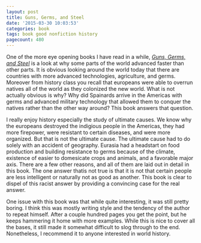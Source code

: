 ```yaml
---
layout: post
title: Guns, Germs, and Steel
date: '2015-03-30 10:03:53'
categories: book
tags: book good nonfiction history
pagecount: 480
---
```


One of the more eye opening books I have read in a while,
[*Guns, Germs, and Steel*][guns-amazon] is a look at why
some parts of the world advanced faster than other parts.
It is obvious looking around the world today that there are
countries with more advanced technologies, agriculture, and
germs. Moreover from history class you recall that europeans
were able to overrun natives all of the world as they colonized
the new world. What is not actually obvious is why? Why did
Spainards arrive in the Americas with germs and advanced
military technology that allowed them to conquer the natives
rather than the other way around? This book answers that question.

I really enjoy history especially the study of ultimate causes.
We know why the europeans destroyed the indigious people in the Americas,
they had more firepower, were resistant to certain diseases, and were
more organized. But that is not the ultimate cause. The ultimate cause
had to do solely with an accident of geography. Eurasia had a headstart
on food production and building resistance to germs because of the climate,
existence of easier to domesicate crops and animals, and a favorable major
axis. There are a few other reasons, and all of them are laid out in detail
in this book. The one answer thatis not true is that it is not that certain
people are less intelligent or naturally not as good as another. This book
is clear to dispel of this racist answer by providing a convincing case for
the real answer.

One issue with this book was that while quite interesting, it was still
pretty boring. I think this was mostly writing style and the tendency of
the author to repeat himself. After a couple hundred pages you get the point,
but he keeps hammering it home with more examples. While this is nice
to cover all the bases, it still made it somewhat difficult to slog
through to the end. Nonetheless, I recommend it to anyone interested in
world history.

[guns-amazon]:      http://amzn.com/0393317552

